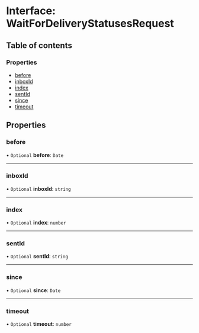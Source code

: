 # Interface: WaitForDeliveryStatusesRequest

## Table of contents

### Properties

- [before](WaitForDeliveryStatusesRequest.md#before)
- [inboxId](WaitForDeliveryStatusesRequest.md#inboxid)
- [index](WaitForDeliveryStatusesRequest.md#index)
- [sentId](WaitForDeliveryStatusesRequest.md#sentid)
- [since](WaitForDeliveryStatusesRequest.md#since)
- [timeout](WaitForDeliveryStatusesRequest.md#timeout)

## Properties

### <a id="before" name="before"></a> before

• `Optional` **before**: `Date`

___

### <a id="inboxid" name="inboxid"></a> inboxId

• `Optional` **inboxId**: `string`

___

### <a id="index" name="index"></a> index

• `Optional` **index**: `number`

___

### <a id="sentid" name="sentid"></a> sentId

• `Optional` **sentId**: `string`

___

### <a id="since" name="since"></a> since

• `Optional` **since**: `Date`

___

### <a id="timeout" name="timeout"></a> timeout

• `Optional` **timeout**: `number`
